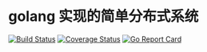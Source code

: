 # golang 实现的简单分布式系统

[![Build Status](https://travis-ci.org/reggiepy/distributed.svg?branch=master)](https://travis-ci.org/reggiepy/distributed)
[![Coverage Status](https://coveralls.io/repos/github/reggiepy/distributed/badge.svg?branch=master)](https://coveralls.io/github/reggiepy/distributed?branch=master)
[![Go Report Card](https://goreportcard.com/badge/github.com/reggiepy/distributed)](https://goreportcard.com/report/github.com/reggiepy/distributed)
